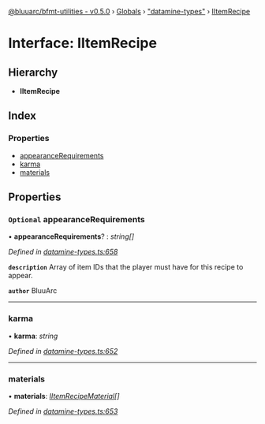 [@bluuarc/bfmt-utilities - v0.5.0](../README.md) › [Globals](../globals.md) › ["datamine-types"](../modules/_datamine_types_.md) › [IItemRecipe](_datamine_types_.iitemrecipe.md)

# Interface: IItemRecipe

## Hierarchy

* **IItemRecipe**

## Index

### Properties

* [appearanceRequirements](_datamine_types_.iitemrecipe.md#optional-appearancerequirements)
* [karma](_datamine_types_.iitemrecipe.md#karma)
* [materials](_datamine_types_.iitemrecipe.md#materials)

## Properties

### `Optional` appearanceRequirements

• **appearanceRequirements**? : *string[]*

*Defined in [datamine-types.ts:658](https://github.com/BluuArc/bfmt-utilities/blob/master/src/datamine-types.ts#L658)*

**`description`** Array of item IDs that the player must have for this recipe to appear.

**`author`** BluuArc

___

###  karma

• **karma**: *string*

*Defined in [datamine-types.ts:652](https://github.com/BluuArc/bfmt-utilities/blob/master/src/datamine-types.ts#L652)*

___

###  materials

• **materials**: *[IItemRecipeMaterial](_datamine_types_.iitemrecipematerial.md)[]*

*Defined in [datamine-types.ts:653](https://github.com/BluuArc/bfmt-utilities/blob/master/src/datamine-types.ts#L653)*
